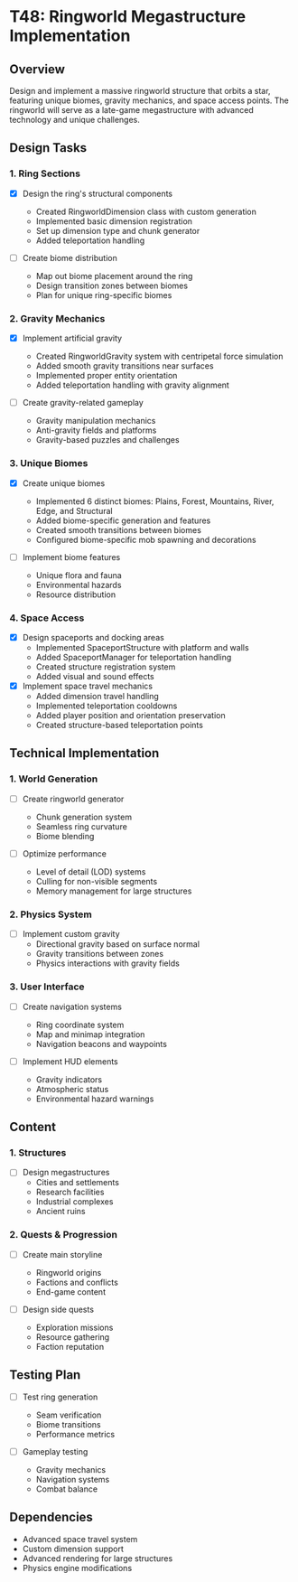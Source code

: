 # T48: Ringworld Megastructure Implementation

## Overview

Design and implement a massive ringworld structure that orbits a star, featuring unique biomes, gravity mechanics, and space access points. The ringworld will serve as a late-game megastructure with advanced technology and unique challenges.

## Design Tasks

### 1. Ring Sections

- [x] Design the ring's structural components

  - Created RingworldDimension class with custom generation
  - Implemented basic dimension registration
  - Set up dimension type and chunk generator
  - Added teleportation handling

- [ ] Create biome distribution
  - Map out biome placement around the ring
  - Design transition zones between biomes
  - Plan for unique ring-specific biomes

### 2. Gravity Mechanics

- [x] Implement artificial gravity

  - Created RingworldGravity system with centripetal force simulation
  - Added smooth gravity transitions near surfaces
  - Implemented proper entity orientation
  - Added teleportation handling with gravity alignment

- [ ] Create gravity-related gameplay
  - Gravity manipulation mechanics
  - Anti-gravity fields and platforms
  - Gravity-based puzzles and challenges

### 3. Unique Biomes

- [x] Create unique biomes

  - Implemented 6 distinct biomes: Plains, Forest, Mountains, River, Edge, and Structural
  - Added biome-specific generation and features
  - Created smooth transitions between biomes
  - Configured biome-specific mob spawning and decorations

- [ ] Implement biome features
  - Unique flora and fauna
  - Environmental hazards
  - Resource distribution

### 4. Space Access

- [x] Design spaceports and docking areas
  - Implemented SpaceportStructure with platform and walls
  - Added SpaceportManager for teleportation handling
  - Created structure registration system
  - Added visual and sound effects
- [x] Implement space travel mechanics
  - Added dimension travel handling
  - Implemented teleportation cooldowns
  - Added player position and orientation preservation
  - Created structure-based teleportation points

## Technical Implementation

### 1. World Generation

- [ ] Create ringworld generator

  - Chunk generation system
  - Seamless ring curvature
  - Biome blending

- [ ] Optimize performance
  - Level of detail (LOD) systems
  - Culling for non-visible segments
  - Memory management for large structures

### 2. Physics System

- [ ] Implement custom gravity
  - Directional gravity based on surface normal
  - Gravity transitions between zones
  - Physics interactions with gravity fields

### 3. User Interface

- [ ] Create navigation systems

  - Ring coordinate system
  - Map and minimap integration
  - Navigation beacons and waypoints

- [ ] Implement HUD elements
  - Gravity indicators
  - Atmospheric status
  - Environmental hazard warnings

## Content

### 1. Structures

- [ ] Design megastructures
  - Cities and settlements
  - Research facilities
  - Industrial complexes
  - Ancient ruins

### 2. Quests & Progression

- [ ] Create main storyline

  - Ringworld origins
  - Factions and conflicts
  - End-game content

- [ ] Design side quests
  - Exploration missions
  - Resource gathering
  - Faction reputation

## Testing Plan

- [ ] Test ring generation

  - Seam verification
  - Biome transitions
  - Performance metrics

- [ ] Gameplay testing
  - Gravity mechanics
  - Navigation systems
  - Combat balance

## Dependencies

- Advanced space travel system
- Custom dimension support
- Advanced rendering for large structures
- Physics engine modifications

